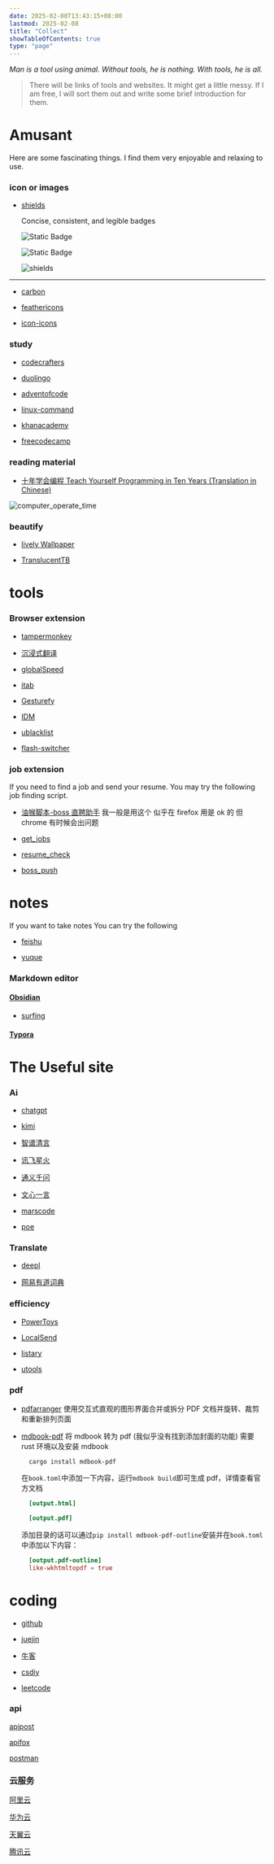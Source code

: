 ```yaml
---
date: 2025-02-08T13:43:15+08:00
lastmod: 2025-02-08
title: "Collect"
showTableOfContents: true
type: "page"
---
```


*Man is a tool using animal. Without tools, he is nothing. With tools, he is all.*

> There will be links of tools and websites.
> It might get a little messy.
> If I am free, I will sort them out and write some brief introduction for them.

# Amusant

Here are some fascinating things.
I find them very enjoyable and relaxing to use.

### icon or images

- [shields](https://shields.io)
  
  Concise, consistent, and legible badges

  ![Static Badge](https://img.shields.io/badge/ubuntu-22.04-red?style=flat)   

  ![Static Badge](https://img.shields.io/badge/go-1.22.5-blue?style=flat)

  ![shields](/img/hide/shields.io.png)

---

- [carbon](https://carbon.now.sh/)

- [feathericons](https://feathericons.com)

- [icon-icons](https://icon-icons.com)

### study

- [codecrafters](https://app.codecrafters.io/)

- [duolingo](http://www.duolingo.cn/)

- [adventofcode](https://adventofcode.com/)

- [linux-command](https://wangchujiang.com/linux-command/)

- [khanacademy](https://www.khanacademy.org/computing/computer-programming)

- [freecodecamp](https://www.freecodecamp.org/)

### reading material

- [十年学会编程 Teach Yourself Programming in Ten Years (Translation in Chinese)](https://dccxi.com/posts/21-days/)

![computer_operate_time](/img/hide/computer_operate_time.png)


### beautify

- [lively Wallpaper](https://www.rocksdanister.com/lively/)

- [TranslucentTB](https://github.com/TranslucentTB/TranslucentTB)


# tools 

### Browser extension

- [tampermonkey](https://www.tampermonkey.net/index.php)

- [沉浸式翻译](https://immersivetranslate.com/zh-Hans/)

- [globalSpeed](https://github.com/polywock/globalSpeed)

- [itab](https://www.itab.link/)

- [Gesturefy](https://github.com/Robbendebiene/Gesturefy)

- [IDM](https://www.internetdownloadmanager.com/)

- [ublacklist](https://iorate.github.io/ublacklist/docs/getting-started)

- [flash-switcher](https://github.com/codeartx/flash-switcher)

### job extension

If you need to find a job and send your resume.
You may try the following job finding script.

- [油猴脚本-boss 直聘助手](https://greasyfork.org/zh-CN/scripts/491340-boss%E7%9B%B4%E8%81%98%E5%8A%A9%E6%89%8B)
  我一般是用这个 似乎在 firefox 用是 ok 的 但 chrome 有时候会出问题

- [get_jobs](https://github.com/loks666/get_jobs)

- [resume_check](https://greasyfork.org/zh-CN/scripts/421425-resume-check)

- [boss_push](https://github.com/yongjiu8/boss_push)


# notes

If you want to take notes
You can try the following

- [feishu](https://www.feishu.cn/)

- [yuque](https://www.yuque.com/)

### Markdown editor

#### [Obsidian](https://obsidian.md/)

- [surfing](https://github.com/PKM-er/Obsidian-Surfing)

#### [Typora](https://typora.io/)

# The Useful site

### Ai

- [chatgpt](https://chatgpt.com/)

- [kimi](https://kimi.moonshot.cn)

- [智谱清言](https://chatglm.cn)

- [讯飞星火](https://xinghuo.xfyun.cn)

- [通义千问](https://tongyi.aliyun.com/)

- [文心一言](https://yiyan.baidu.com/)

- [marscode](https://www.marscode.cn)

- [poe](https://poe.com/)

### Translate

- [deepl](https://www.deepl.com/zh/translator)

- [网易有道词典](https://fanyi.youdao.com/)

### efficiency

- [PowerToys](https://github.com/microsoft/PowerToys)

- [LocalSend](https://localsend.org/)

- [listary](https://www.listary.com/)

- [utools](https://www.u.tools/)

### pdf

- [pdfarranger](https://github.com/pdfarranger/pdfarranger)
  使用交互式直观的图形界面合并或拆分 PDF 文档并旋转、裁剪和重新排列页面

- [mdbook-pdf](https://github.com/HollowMan6/mdbook-pdf)
  将 mdbook 转为 pdf (我似乎没有找到添加封面的功能)
  需要 rust 环境以及安装 mdbook

  ```shell
    cargo install mdbook-pdf
  ```

  在`book.toml`中添加一下内容，运行`mdbook build`即可生成 pdf，详情查看官方文档

  ```toml
    [output.html]

    [output.pdf]
  ```

  添加目录的话可以通过`pip install mdbook-pdf-outline`安装并在`book.toml`中添加以下内容：

  ```toml
    [output.pdf-outline]
    like-wkhtmltopdf = true
  ```

# coding

- [github](https://github.com/)

- [juejin](https://juejin.cn/)

- [牛客](https://www.nowcoder.com/)

- [csdiy](https://csdiy.wiki/)

- [leetcode](https://leetcode.cn/)

### api

[apipost](https://v7.apipost.cn/)

[apifox](https://apifox.cn)

[postman](https://www.getpostman.com/)

### 云服务

[阿里云](https://www.aliyun.com/)

[华为云](https://www.huaweicloud.com)

[天翼云](https://www.ctyun.cn/products/ecs)

[腾讯云](https://cloud.tencent.com/)
